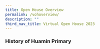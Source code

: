```yaml
---
title: Open House Overview
permalink: /vohoverview/
description: ""
third_nav_title: Virtual Open House 2023
---
```

### History of Huamin Primary